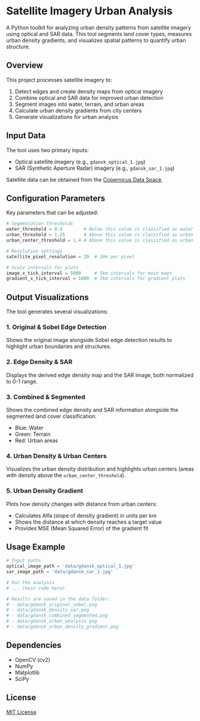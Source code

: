 # Satellite Imagery Urban Analysis

A Python toolkit for analyzing urban density patterns from satellite imagery using optical and SAR data. This tool segments land cover types, measures urban density gradients, and visualizes spatial patterns to quantify urban structure.

## Overview

This project processes satellite imagery to:
1. Detect edges and create density maps from optical imagery
2. Combine optical and SAR data for improved urban detection
3. Segment images into water, terrain, and urban areas
4. Calculate urban density gradients from city centers
5. Generate visualizations for urban analysis

## Input Data

The tool uses two primary inputs:
- Optical satellite imagery (e.g., `gdansk_optical_1.jpg`)
- SAR (Synthetic Aperture Radar) imagery (e.g., `gdansk_sar_1.jpg`)

Satellite data can be obtained from the [Copernicus Data Space](https://browser.dataspace.copernicus.eu/).

## Configuration Parameters

Key parameters that can be adjusted:

```python
# Segmentation thresholds
water_threshold = 0.4        # Below this value is classified as water
urban_threshold = 1.25       # Above this value is classified as urban
urban_center_threshold = 1.4 # Above this value is classified as urban center

# Resolution settings
satellite_pixel_resolution = 20  # 20m per pixel

# Scale intervals for plots
image_x_tick_interval = 5000     # 5km intervals for main maps
gradient_x_tick_interval = 1000  # 1km intervals for gradient plots
```

## Output Visualizations

The tool generates several visualizations:

### 1. Original & Sobel Edge Detection
Shows the original image alongside Sobel edge detection results to highlight urban boundaries and structures.

### 2. Edge Density & SAR
Displays the derived edge density map and the SAR image, both normalized to 0-1 range.

### 3. Combined & Segmented
Shows the combined edge density and SAR information alongside the segmented land cover classification:
- Blue: Water
- Green: Terrain
- Red: Urban areas

### 4. Urban Density & Urban Centers
Visualizes the urban density distribution and highlights urban centers (areas with density above the `urban_center_threshold`).

### 5. Urban Density Gradient
Plots how density changes with distance from urban centers:
- Calculates Alfa (slope of density gradient) in units per km
- Shows the distance at which density reaches a target value
- Provides MSE (Mean Squared Error) of the gradient fit

## Usage Example

```python
# Input paths
optical_image_path = 'data/gdansk_optical_1.jpg'
sar_image_path = 'data/gdansk_sar_1.jpg'

# Run the analysis
# ... (main code here)

# Results are saved in the data folder:
# - data/gdansk_original_sobel.png
# - data/gdansk_density_sar.png
# - data/gdansk_combined_segmented.png
# - data/gdansk_urban_analysis.png
# - data/gdansk_urban_density_gradient.png
```

## Dependencies

- OpenCV (cv2)
- NumPy
- Matplotlib
- SciPy

## License

[MIT License](LICENSE)
